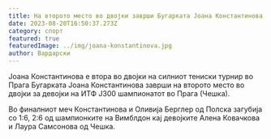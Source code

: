 ```yaml
---
title: На второто место во двојки заврши Бугарката Јоана Константинова на ...
date: 2023-08-20T16:50:37.273Z
category: спорт
featured: true
featuredImage: ../img/joana-konstantinova.jpg
author: Вардарски
---
```

Јоана Константинова е втора во двојки на силниот тениски турнир во Прага
Бугарката Јоана Константинова заврши на второто место во двојки за девојки на ИТФ Ј300 шампионатот во Прага (Чешка).

Во финалниот меч Константинова и Оливија Берглер од Полска загубија со 1:6, 2:6 од шампионките на Вимблдон кај девојките Алена Ковачкова и Лаура Самсонова од Чешка.